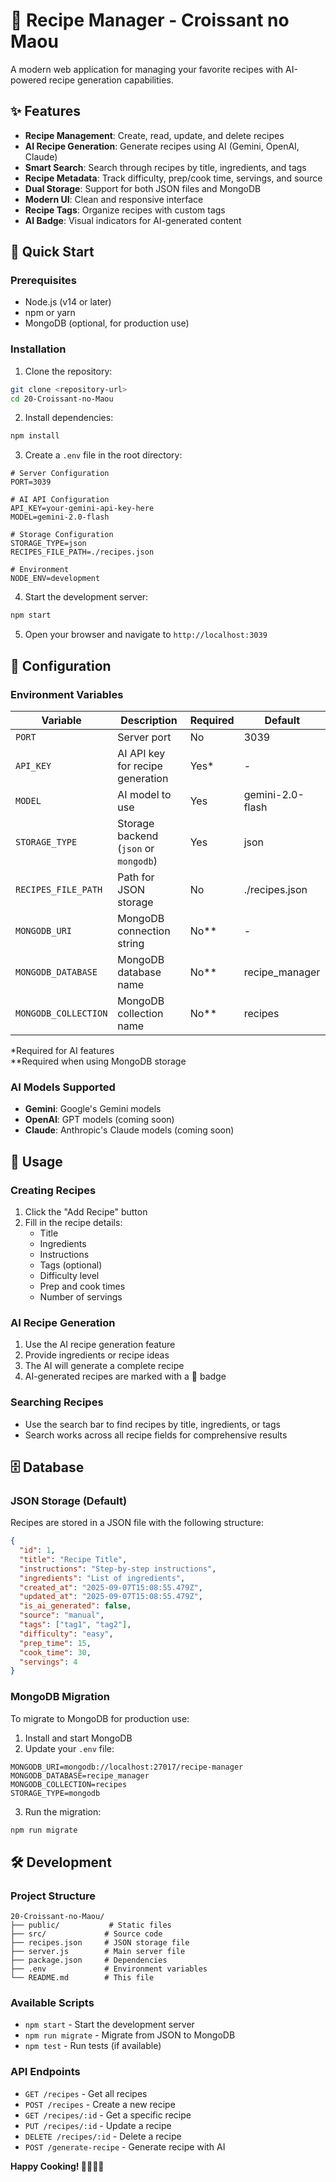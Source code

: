 # 🥐 Recipe Manager - Croissant no Maou

A modern web application for managing your favorite recipes with AI-powered recipe generation capabilities.

## ✨ Features

- **Recipe Management**: Create, read, update, and delete recipes
- **AI Recipe Generation**: Generate recipes using AI (Gemini, OpenAI, Claude)
- **Smart Search**: Search through recipes by title, ingredients, and tags
- **Recipe Metadata**: Track difficulty, prep/cook time, servings, and source
- **Dual Storage**: Support for both JSON files and MongoDB
- **Modern UI**: Clean and responsive interface
- **Recipe Tags**: Organize recipes with custom tags
- **AI Badge**: Visual indicators for AI-generated content

## 🚀 Quick Start

### Prerequisites

- Node.js (v14 or later)
- npm or yarn
- MongoDB (optional, for production use)

### Installation

1. Clone the repository:
```bash
git clone <repository-url>
cd 20-Croissant-no-Maou
```

2. Install dependencies:
```bash
npm install
```

3. Create a `.env` file in the root directory:
```env
# Server Configuration
PORT=3039

# AI API Configuration
API_KEY=your-gemini-api-key-here
MODEL=gemini-2.0-flash

# Storage Configuration
STORAGE_TYPE=json
RECIPES_FILE_PATH=./recipes.json

# Environment
NODE_ENV=development
```

4. Start the development server:
```bash
npm start
```

5. Open your browser and navigate to `http://localhost:3039`

## 🔧 Configuration

### Environment Variables

| Variable | Description | Required | Default |
|----------|-------------|----------|---------|
| `PORT` | Server port | No | 3039 |
| `API_KEY` | AI API key for recipe generation | Yes* | - |
| `MODEL` | AI model to use | Yes | gemini-2.0-flash |
| `STORAGE_TYPE` | Storage backend (`json` or `mongodb`) | Yes | json |
| `RECIPES_FILE_PATH` | Path for JSON storage | No | ./recipes.json |
| `MONGODB_URI` | MongoDB connection string | No** | - |
| `MONGODB_DATABASE` | MongoDB database name | No** | recipe_manager |
| `MONGODB_COLLECTION` | MongoDB collection name | No** | recipes |

*Required for AI features  
**Required when using MongoDB storage

### AI Models Supported

- **Gemini**: Google's Gemini models
- **OpenAI**: GPT models (coming soon)
- **Claude**: Anthropic's Claude models (coming soon)

## 📱 Usage

### Creating Recipes

1. Click the "Add Recipe" button
2. Fill in the recipe details:
   - Title
   - Ingredients
   - Instructions
   - Tags (optional)
   - Difficulty level
   - Prep and cook times
   - Number of servings

### AI Recipe Generation

1. Use the AI recipe generation feature
2. Provide ingredients or recipe ideas
3. The AI will generate a complete recipe
4. AI-generated recipes are marked with a 🤖 badge

### Searching Recipes

- Use the search bar to find recipes by title, ingredients, or tags
- Search works across all recipe fields for comprehensive results

## 🗄️ Database

### JSON Storage (Default)

Recipes are stored in a JSON file with the following structure:

```json
{
  "id": 1,
  "title": "Recipe Title",
  "instructions": "Step-by-step instructions",
  "ingredients": "List of ingredients",
  "created_at": "2025-09-07T15:08:55.479Z",
  "updated_at": "2025-09-07T15:08:55.479Z",
  "is_ai_generated": false,
  "source": "manual",
  "tags": ["tag1", "tag2"],
  "difficulty": "easy",
  "prep_time": 15,
  "cook_time": 30,
  "servings": 4
}
```

### MongoDB Migration

To migrate to MongoDB for production use:

1. Install and start MongoDB
2. Update your `.env` file:
```env
MONGODB_URI=mongodb://localhost:27017/recipe-manager
MONGODB_DATABASE=recipe_manager
MONGODB_COLLECTION=recipes
STORAGE_TYPE=mongodb
```
3. Run the migration:
```bash
npm run migrate
```

## 🛠️ Development

### Project Structure

```
20-Croissant-no-Maou/
├── public/           # Static files
├── src/             # Source code
├── recipes.json     # JSON storage file
├── server.js        # Main server file
├── package.json     # Dependencies
├── .env             # Environment variables
└── README.md        # This file
```

### Available Scripts

- `npm start` - Start the development server
- `npm run migrate` - Migrate from JSON to MongoDB
- `npm test` - Run tests (if available)

### API Endpoints

- `GET /recipes` - Get all recipes
- `POST /recipes` - Create a new recipe
- `GET /recipes/:id` - Get a specific recipe
- `PUT /recipes/:id` - Update a recipe
- `DELETE /recipes/:id` - Delete a recipe
- `POST /generate-recipe` - Generate recipe with AI

**Happy Cooking! 👨‍🍳👩‍🍳**
